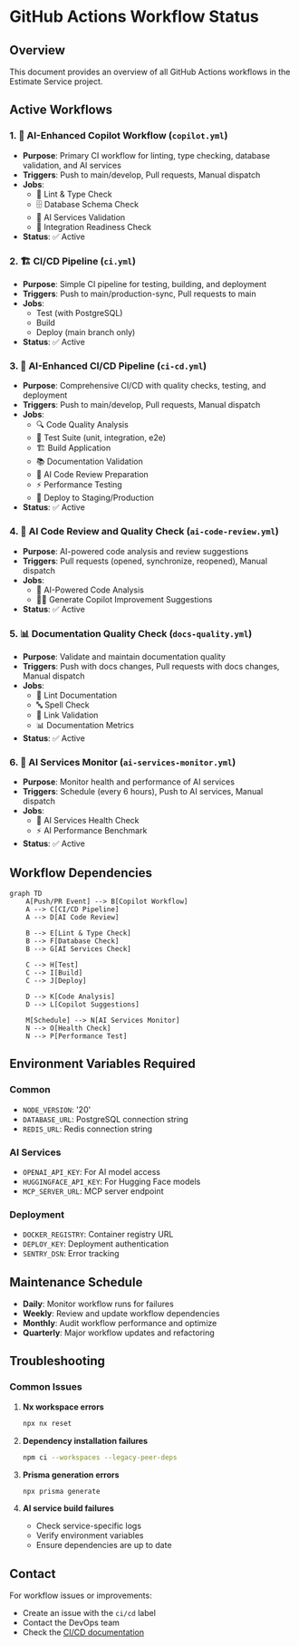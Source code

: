 # GitHub Actions Workflow Status

## Overview
This document provides an overview of all GitHub Actions workflows in the Estimate Service project.

## Active Workflows

### 1. 🤖 AI-Enhanced Copilot Workflow (`copilot.yml`)
- **Purpose**: Primary CI workflow for linting, type checking, database validation, and AI services
- **Triggers**: Push to main/develop, Pull requests, Manual dispatch
- **Jobs**:
  - 📝 Lint & Type Check
  - 🗄️ Database Schema Check
  - 🤖 AI Services Validation
  - 🔗 Integration Readiness Check
- **Status**: ✅ Active

### 2. 🏗️ CI/CD Pipeline (`ci.yml`)
- **Purpose**: Simple CI pipeline for testing, building, and deployment
- **Triggers**: Push to main/production-sync, Pull requests to main
- **Jobs**:
  - Test (with PostgreSQL)
  - Build
  - Deploy (main branch only)
- **Status**: ✅ Active

### 3. 🤖 AI-Enhanced CI/CD Pipeline (`ci-cd.yml`)
- **Purpose**: Comprehensive CI/CD with quality checks, testing, and deployment
- **Triggers**: Push to main/develop, Pull requests, Manual dispatch
- **Jobs**:
  - 🔍 Code Quality Analysis
  - 🧪 Test Suite (unit, integration, e2e)
  - 🏗️ Build Application
  - 📚 Documentation Validation
  - 🤖 AI Code Review Preparation
  - ⚡ Performance Testing
  - 🚀 Deploy to Staging/Production
- **Status**: ✅ Active

### 4. 🤖 AI Code Review and Quality Check (`ai-code-review.yml`)
- **Purpose**: AI-powered code analysis and review suggestions
- **Triggers**: Pull requests (opened, synchronize, reopened), Manual dispatch
- **Jobs**:
  - 🧠 AI-Powered Code Analysis
  - 🧑‍💻 Generate Copilot Improvement Suggestions
- **Status**: ✅ Active

### 5. 📊 Documentation Quality Check (`docs-quality.yml`)
- **Purpose**: Validate and maintain documentation quality
- **Triggers**: Push with docs changes, Pull requests with docs changes, Manual dispatch
- **Jobs**:
  - 📝 Lint Documentation
  - 🔤 Spell Check
  - 🔗 Link Validation
  - 📊 Documentation Metrics
- **Status**: ✅ Active

### 6. 🤖 AI Services Monitor (`ai-services-monitor.yml`)
- **Purpose**: Monitor health and performance of AI services
- **Triggers**: Schedule (every 6 hours), Push to AI services, Manual dispatch
- **Jobs**:
  - 🏥 AI Services Health Check
  - ⚡ AI Performance Benchmark
- **Status**: ✅ Active

## Workflow Dependencies

```mermaid
graph TD
    A[Push/PR Event] --> B[Copilot Workflow]
    A --> C[CI/CD Pipeline]
    A --> D[AI Code Review]
    
    B --> E[Lint & Type Check]
    B --> F[Database Check]
    B --> G[AI Services Check]
    
    C --> H[Test]
    C --> I[Build]
    C --> J[Deploy]
    
    D --> K[Code Analysis]
    D --> L[Copilot Suggestions]
    
    M[Schedule] --> N[AI Services Monitor]
    N --> O[Health Check]
    N --> P[Performance Test]
```

## Environment Variables Required

### Common
- `NODE_VERSION`: '20'
- `DATABASE_URL`: PostgreSQL connection string
- `REDIS_URL`: Redis connection string

### AI Services
- `OPENAI_API_KEY`: For AI model access
- `HUGGINGFACE_API_KEY`: For Hugging Face models
- `MCP_SERVER_URL`: MCP server endpoint

### Deployment
- `DOCKER_REGISTRY`: Container registry URL
- `DEPLOY_KEY`: Deployment authentication
- `SENTRY_DSN`: Error tracking

## Maintenance Schedule

- **Daily**: Monitor workflow runs for failures
- **Weekly**: Review and update workflow dependencies
- **Monthly**: Audit workflow performance and optimize
- **Quarterly**: Major workflow updates and refactoring

## Troubleshooting

### Common Issues

1. **Nx workspace errors**
   ```bash
   npx nx reset
   ```

2. **Dependency installation failures**
   ```bash
   npm ci --workspaces --legacy-peer-deps
   ```

3. **Prisma generation errors**
   ```bash
   npx prisma generate
   ```

4. **AI service build failures**
   - Check service-specific logs
   - Verify environment variables
   - Ensure dependencies are up to date

## Contact

For workflow issues or improvements:
- Create an issue with the `ci/cd` label
- Contact the DevOps team
- Check the [CI/CD documentation](../docs/development/CI_CD_GUIDE.md)
